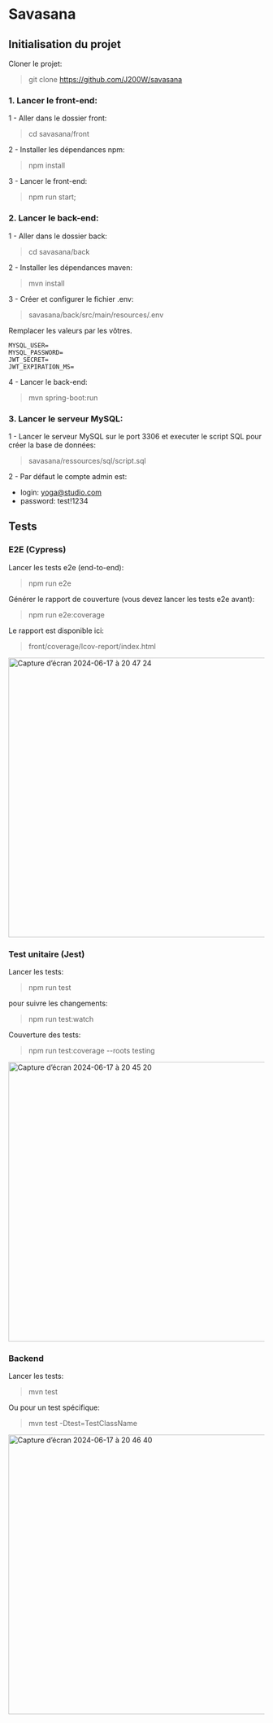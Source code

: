 # Savasana

## Initialisation du projet

Cloner le projet:

> git clone https://github.com/J200W/savasana

### 1. Lancer le front-end:

1 - Aller dans le dossier front:

> cd savasana/front

2 - Installer les dépendances npm:

> npm install

3 - Lancer le front-end:

> npm run start;

### 2. Lancer le back-end:

1 - Aller dans le dossier back:

> cd savasana/back

2 - Installer les dépendances maven:

> mvn install

3 - Créer et configurer le fichier .env:

> savasana/back/src/main/resources/.env

Remplacer les valeurs par les vôtres.

```
MYSQL_USER=
MYSQL_PASSWORD=
JWT_SECRET=
JWT_EXPIRATION_MS=
```
 
4 - Lancer le back-end:

> mvn spring-boot:run

### 3. Lancer le serveur MySQL:

1 - Lancer le serveur MySQL sur le port 3306 et executer le script SQL pour créer la base de données:

> savasana/ressources/sql/script.sql

2 - Par défaut le compte admin est:
- login: yoga@studio.com
- password: test!1234

## Tests

### E2E (Cypress)

Lancer les tests e2e (end-to-end):

> npm run e2e

Générer le rapport de couverture (vous devez lancer les tests e2e avant):

> npm run e2e:coverage

Le rapport est disponible ici:

> front/coverage/lcov-report/index.html
 
<img width="550" alt="Capture d’écran 2024-06-17 à 20 47 24" src="https://github.com/J200W/savasana/assets/94389835/bca995cc-d5c7-4b36-8972-216c22937400">

### Test unitaire (Jest)

Lancer les tests:

> npm run test

pour suivre les changements:

> npm run test:watch

Couverture des tests:

> npm run test:coverage --roots testing

<img width="550" alt="Capture d’écran 2024-06-17 à 20 45 20" src="https://github.com/J200W/savasana/assets/94389835/37b62d32-df1b-441a-add4-2b83dab9b4d1">

### Backend

Lancer les tests:

> mvn test

Ou pour un test spécifique:

> mvn test -Dtest=TestClassName

<img width="550" alt="Capture d’écran 2024-06-17 à 20 46 40" src="https://github.com/J200W/savasana/assets/94389835/7065d4ff-8185-4c6c-bea2-ac8453b88ccb">
